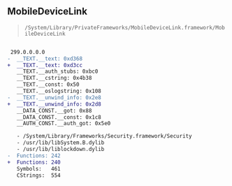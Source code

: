 ## MobileDeviceLink

> `/System/Library/PrivateFrameworks/MobileDeviceLink.framework/MobileDeviceLink`

```diff

 299.0.0.0.0
-  __TEXT.__text: 0xd368
+  __TEXT.__text: 0xd3cc
   __TEXT.__auth_stubs: 0xbc0
   __TEXT.__cstring: 0x4b38
   __TEXT.__const: 0x50
   __TEXT.__oslogstring: 0x108
-  __TEXT.__unwind_info: 0x2e8
+  __TEXT.__unwind_info: 0x2d8
   __DATA_CONST.__got: 0x88
   __DATA_CONST.__const: 0x1c8
   __AUTH_CONST.__auth_got: 0x5e0

   - /System/Library/Frameworks/Security.framework/Security
   - /usr/lib/libSystem.B.dylib
   - /usr/lib/liblockdown.dylib
-  Functions: 242
+  Functions: 240
   Symbols:   461
   CStrings:  554
 

```
